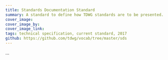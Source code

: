 ```yaml
---
title: Standards Documentation Standard
summary: A standard to define how TDWG standards are to be presented.
cover_image: 
cover_image_by: 
cover_image_link: 
tags: technical specification, current standard, 2017
github: https://github.com/tdwg/vocab/tree/master/sds
---
```


...

